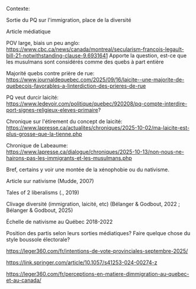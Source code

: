 
Contexte:

Sortie du PQ sur l'immigration, place de la diversité

Article médiatique 

POV large, biais un peu anglo: https://www.cbc.ca/news/canada/montreal/secularism-francois-legault-bill-21-notwithstanding-clause-9.6931641 Apporte la question, est-ce que les musulmans sont considérés comme des quebs à part entière 

Majorité quebs contre prière de rue: https://www.journaldequebec.com/2025/09/16/laicite--une-majorite-de-quebecois-favorables-a-linterdiction-des-prieres-de-rue

PQ veut durcir laicité: https://www.ledevoir.com/politique/quebec/920208/pq-compte-interdire-port-signes-religieux-eleves-primaire?

Chronique sur l'étirement du concept de laicité: https://www.lapresse.ca/actualites/chroniques/2025-10-02/ma-laicite-est-plus-grosse-que-la-tienne.php

Chronique de Labeaume: https://www.lapresse.ca/dialogue/chroniques/2025-10-13/non-nous-ne-hairons-pas-les-immigrants-et-les-musulmans.php

Bref, certains y voir une montée de la xénophobie ou du nativisme.

Article sur nativisme (Mudde, 2007)

Tales of 2 liberalisms (., 2019)

Clivage diversité (immigration, laicité, etc) (Bélanger & Godbout, 2022 ; Bélanger & Godbout, 2025)


Échelle de nativisme au Québec 2018-2022

Position des partis selon leurs sorties médiatiques? Faire quelque chose du style boussole électorale?


https://leger360.com/fr/intentions-de-vote-provinciales-septembre-2025/

https://link.springer.com/article/10.1057/s41253-024-00274-z

https://leger360.com/fr/perceptions-en-matiere-dimmigration-au-quebec-et-au-canada/